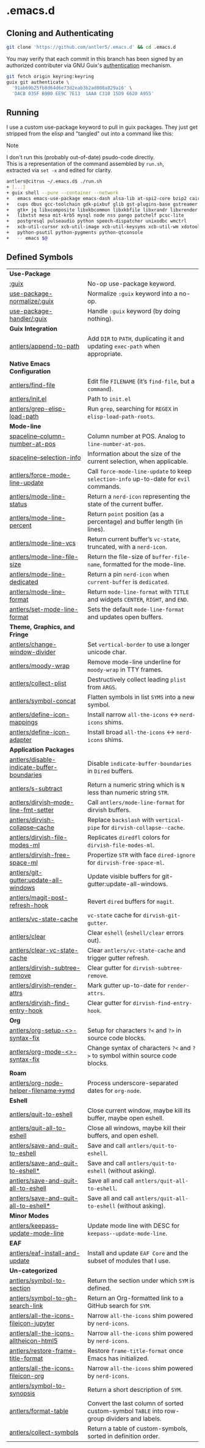 <!-- SPDX-FileCopyrightText: 2024 antlers <antlers@illucid.net> -->
<!-- SPDX-License-Identifier: CC-BY-SA-4.0 -->
<!-- This file is generated from $< -->
<!-- Do not edit it directly -->
<h1>.emacs.d</h1>

## Cloning and Authenticating

``` bash
git clone 'https://github.com/antler5/.emacs.d' && cd .emacs.d
```

You may verify that each commit in this branch has been signed by an
authorized contributer via GNU Guix's
[authentication](https://guix.gnu.org/manual/en/html_node/Invoking-guix-git-authenticate.html)
mechanism.

``` bash
git fetch origin keyring:keyring
guix git authenticate \
  '91ab69b25fb8d64d6e73d2eab3b2ad008a829a16' \
  'DACB 035F B9B0 EE9C 7E13  1AAA C310 15D9 6620 A955'
```

## Running

I use a custom use-package keyword to pull in guix packages. They just
get stripped from the elisp and "tangled" out into a command like this:

> [!NOTE]
> I don't run this (probably out-of-date) psudo-code directly.</br>
> This is a representation of the command assembled by <code>run.sh</code>,</br>
> extracted via `set -x` and edited for clarity.

``` bash
antlers@citrus ~/.emacs.d$ ./run.sh
+ [...]
+ guix shell --pure --container --network                                \
+   emacs emacs-use-package emacs-dash alsa-lib at-spi2-core bzip2 cairo \
+   cups dbus gcc-toolchain gdk-pixbuf glib gst-plugins-base gstreamer   \
+   gtk+ jq libxcomposite libxkbcommon libxkbfile libxrandr libxrender   \
+   libxtst mesa mit-krb5 mysql node nss pango patchelf pcsc-lite        \
+   postgresql pulseaudio python speech-dispatcher unixodbc wmctrl       \
+   xcb-util-cursor xcb-util-image xcb-util-keysyms xcb-util-wm xdotool  \
+   python-psutil python-pygments python-qtconsole                       \
+   -- emacs $@
```

## Defined Symbols

<table>
<tbody>
<tr class="odd">
<td><strong>Use-Package</strong></td>
<td></td>
</tr>
<tr class="even">
<td><a
href="https://github.com/search?q=repo%3Aantler5%2F.emacs.d%20+NOT+path%3AREADME.md+:guix&amp;type=code">:guix</a></td>
<td>No-op use-package keyword.</td>
</tr>
<tr class="odd">
<td><a
href="https://github.com/search?q=repo%3Aantler5%2F.emacs.d%20+NOT+path%3AREADME.md+use-package-normalize/:guix&amp;type=code">use-package-normalize/:guix</a></td>
<td>Normalize <code class="verbatim">:guix</code> keyword into a
no-op.</td>
</tr>
<tr class="even">
<td><a
href="https://github.com/search?q=repo%3Aantler5%2F.emacs.d%20+NOT+path%3AREADME.md+use-package-handler/:guix&amp;type=code">use-package-handler/:guix</a></td>
<td>Handle <code class="verbatim">:guix</code> keyword (by doing
nothing).</td>
</tr>
<tr class="odd">
<td><strong>Guix Integration</strong></td>
<td></td>
</tr>
<tr class="even">
<td><a
href="https://github.com/search?q=repo%3Aantler5%2F.emacs.d%20+NOT+path%3AREADME.md+antlers/append-to-path&amp;type=code">antlers/append-to-path</a></td>
<td>Add <code class="verbatim">DIR</code> to <code
class="verbatim">PATH</code>, duplicating it and updating <code
class="verbatim">exec-path</code> when appropriate.</td>
</tr>
<tr class="odd">
<td><strong>Native Emacs Configuration</strong></td>
<td></td>
</tr>
<tr class="even">
<td><a
href="https://github.com/search?q=repo%3Aantler5%2F.emacs.d%20+NOT+path%3AREADME.md+antlers/find-file&amp;type=code">antlers/find-file</a></td>
<td>Edit file <code class="verbatim">FILENAME</code> (it’s <code
class="verbatim">find-file</code>, but a <code
class="verbatim">command</code>).</td>
</tr>
<tr class="odd">
<td><a
href="https://github.com/search?q=repo%3Aantler5%2F.emacs.d%20+NOT+path%3AREADME.md+antlers/init.el&amp;type=code">antlers/init.el</a></td>
<td>Path to <code class="verbatim">init.el</code></td>
</tr>
<tr class="even">
<td><a
href="https://github.com/search?q=repo%3Aantler5%2F.emacs.d%20+NOT+path%3AREADME.md+antlers/grep-elisp-load-path&amp;type=code">antlers/grep-elisp-load-path</a></td>
<td>Run <code class="verbatim">grep</code>, searching for <code
class="verbatim">REGEX</code> in <code
class="verbatim">elisp-load-path-roots</code>.</td>
</tr>
<tr class="odd">
<td><strong>Mode-line</strong></td>
<td></td>
</tr>
<tr class="even">
<td><a
href="https://github.com/search?q=repo%3Aantler5%2F.emacs.d%20+NOT+path%3AREADME.md+spaceline--column-number-at-pos&amp;type=code">spaceline–column-number-at-pos</a></td>
<td>Column number at POS. Analog to <code
class="verbatim">line-number-at-pos</code>.</td>
</tr>
<tr class="odd">
<td><a
href="https://github.com/search?q=repo%3Aantler5%2F.emacs.d%20+NOT+path%3AREADME.md+spaceline--selection-info&amp;type=code">spaceline–selection-info</a></td>
<td>Information about the size of the current selection, when
applicable.</td>
</tr>
<tr class="even">
<td><a
href="https://github.com/search?q=repo%3Aantler5%2F.emacs.d%20+NOT+path%3AREADME.md+antlers/force-mode-line-update&amp;type=code">antlers/force-mode-line-update</a></td>
<td>Call <code class="verbatim">force-mode-line-update</code> to keep
<code class="verbatim">selection-info</code> up-to-date for <code
class="verbatim">evil</code> commands.</td>
</tr>
<tr class="odd">
<td><a
href="https://github.com/search?q=repo%3Aantler5%2F.emacs.d%20+NOT+path%3AREADME.md+antlers/mode-line-status&amp;type=code">antlers/mode-line-status</a></td>
<td>Return a <code class="verbatim">nerd-icon</code> representing the
state of the current buffer.</td>
</tr>
<tr class="even">
<td><a
href="https://github.com/search?q=repo%3Aantler5%2F.emacs.d%20+NOT+path%3AREADME.md+antlers/mode-line-percent&amp;type=code">antlers/mode-line-percent</a></td>
<td>Return <code class="verbatim">point</code> position (as a
percentage) and buffer length (in lines).</td>
</tr>
<tr class="odd">
<td><a
href="https://github.com/search?q=repo%3Aantler5%2F.emacs.d%20+NOT+path%3AREADME.md+antlers/mode-line-vcs&amp;type=code">antlers/mode-line-vcs</a></td>
<td>Return current buffer’s <code class="verbatim">vc-state</code>,
truncated, with a <code class="verbatim">nerd-icon</code>.</td>
</tr>
<tr class="even">
<td><a
href="https://github.com/search?q=repo%3Aantler5%2F.emacs.d%20+NOT+path%3AREADME.md+antlers/mode-line-file-size&amp;type=code">antlers/mode-line-file-size</a></td>
<td>Return the file-size of <code
class="verbatim">buffer-file-name</code>, formatted for the
mode-line.</td>
</tr>
<tr class="odd">
<td><a
href="https://github.com/search?q=repo%3Aantler5%2F.emacs.d%20+NOT+path%3AREADME.md+antlers/mode-line-dedicated&amp;type=code">antlers/mode-line-dedicated</a></td>
<td>Return a pin <code class="verbatim">nerd-icon</code> when <code
class="verbatim">current-buffer</code> is <code
class="verbatim">dedicated</code>.</td>
</tr>
<tr class="even">
<td><a
href="https://github.com/search?q=repo%3Aantler5%2F.emacs.d%20+NOT+path%3AREADME.md+antlers/mode-line-format&amp;type=code">antlers/mode-line-format</a></td>
<td>Return <code class="verbatim">mode-line-format</code> with <code
class="verbatim">TITLE</code> and widgets <code
class="verbatim">CENTER</code>, <code class="verbatim">RIGHT</code>, and
<code class="verbatim">END</code>.</td>
</tr>
<tr class="odd">
<td><a
href="https://github.com/search?q=repo%3Aantler5%2F.emacs.d%20+NOT+path%3AREADME.md+antlers/set-mode-line-format&amp;type=code">antlers/set-mode-line-format</a></td>
<td>Sets the default <code class="verbatim">mode-line-format</code> and
updates open buffers.</td>
</tr>
<tr class="even">
<td><strong>Theme, Graphics, and Fringe</strong></td>
<td></td>
</tr>
<tr class="odd">
<td><a
href="https://github.com/search?q=repo%3Aantler5%2F.emacs.d%20+NOT+path%3AREADME.md+antlers/change-window-divider&amp;type=code">antlers/change-window-divider</a></td>
<td>Set <code class="verbatim">vertical-border</code> to use a longer
unicode char.</td>
</tr>
<tr class="even">
<td><a
href="https://github.com/search?q=repo%3Aantler5%2F.emacs.d%20+NOT+path%3AREADME.md+antlers/moody-wrap&amp;type=code">antlers/moody-wrap</a></td>
<td>Remove mode-line underline for <code
class="verbatim">moody-wrap</code> in TTY frames.</td>
</tr>
<tr class="odd">
<td><a
href="https://github.com/search?q=repo%3Aantler5%2F.emacs.d%20+NOT+path%3AREADME.md+antlers/collect-plist&amp;type=code">antlers/collect-plist</a></td>
<td>Destructively collect leading <code class="verbatim">plist</code>
from <code class="verbatim">ARGS</code>.</td>
</tr>
<tr class="even">
<td><a
href="https://github.com/search?q=repo%3Aantler5%2F.emacs.d%20+NOT+path%3AREADME.md+antlers/symbol-concat&amp;type=code">antlers/symbol-concat</a></td>
<td>Flatten symbols in list <code class="verbatim">SYMS</code> into a
new symbol.</td>
</tr>
<tr class="odd">
<td><a
href="https://github.com/search?q=repo%3Aantler5%2F.emacs.d%20+NOT+path%3AREADME.md+antlers/define-icon-mappings&amp;type=code">antlers/define-icon-mappings</a></td>
<td>Install narrow <code class="verbatim">all-the-icons</code> &lt;-&gt;
<code class="verbatim">nerd-icons</code> shims.</td>
</tr>
<tr class="even">
<td><a
href="https://github.com/search?q=repo%3Aantler5%2F.emacs.d%20+NOT+path%3AREADME.md+antlers/define-icon-adapter&amp;type=code">antlers/define-icon-adapter</a></td>
<td>Install broad <code class="verbatim">all-the-icons</code> &lt;-&gt;
<code class="verbatim">nerd-icons</code> shims.</td>
</tr>
<tr class="odd">
<td><strong>Application Packages</strong></td>
<td></td>
</tr>
<tr class="even">
<td><a
href="https://github.com/search?q=repo%3Aantler5%2F.emacs.d%20+NOT+path%3AREADME.md+antlers/disable-indicate-buffer-boundaries&amp;type=code">antlers/disable-indicate-buffer-boundaries</a></td>
<td>Disable <code class="verbatim">indicate-buffer-boundaries</code> in
<code class="verbatim">Dired</code> buffers.</td>
</tr>
<tr class="odd">
<td><a
href="https://github.com/search?q=repo%3Aantler5%2F.emacs.d%20+NOT+path%3AREADME.md+antlers/s-subtract&amp;type=code">antlers/s-subtract</a></td>
<td>Return a numeric string which is <code class="verbatim">N</code>
less than numeric string <code class="verbatim">STR</code>.</td>
</tr>
<tr class="even">
<td><a
href="https://github.com/search?q=repo%3Aantler5%2F.emacs.d%20+NOT+path%3AREADME.md+antlers/dirvish--mode-line-fmt-setter&amp;type=code">antlers/dirvish–mode-line-fmt-setter</a></td>
<td>Call <code class="verbatim">antlers/mode-line-format</code> for
dirvish buffers.</td>
</tr>
<tr class="odd">
<td><a
href="https://github.com/search?q=repo%3Aantler5%2F.emacs.d%20+NOT+path%3AREADME.md+antlers/dirvish-collapse--cache&amp;type=code">antlers/dirvish-collapse–cache</a></td>
<td>Replace <code class="verbatim">backslash</code> with <code
class="verbatim">vertical-pipe</code> for <code
class="verbatim">dirvish-collapse--cache</code>.</td>
</tr>
<tr class="even">
<td><a
href="https://github.com/search?q=repo%3Aantler5%2F.emacs.d%20+NOT+path%3AREADME.md+antlers/dirvish-file-modes-ml&amp;type=code">antlers/dirvish-file-modes-ml</a></td>
<td>Replicates <code class="verbatim">diredfl</code> colors for <code
class="verbatim">dirvish-file-modes-ml</code>.</td>
</tr>
<tr class="odd">
<td><a
href="https://github.com/search?q=repo%3Aantler5%2F.emacs.d%20+NOT+path%3AREADME.md+antlers/dirvish-free-space-ml&amp;type=code">antlers/dirvish-free-space-ml</a></td>
<td>Propertize <code class="verbatim">STR</code> with face <code
class="verbatim">dired-ignore</code> for <code
class="verbatim">dirvish-free-space-ml</code>.</td>
</tr>
<tr class="even">
<td><a
href="https://github.com/search?q=repo%3Aantler5%2F.emacs.d%20+NOT+path%3AREADME.md+antlers/git-gutter:update-all-windows&amp;type=code">antlers/git-gutter:update-all-windows</a></td>
<td>Update visible buffers for git-gutter:update-all-windows.</td>
</tr>
<tr class="odd">
<td><a
href="https://github.com/search?q=repo%3Aantler5%2F.emacs.d%20+NOT+path%3AREADME.md+antlers/magit-post-refresh-hook&amp;type=code">antlers/magit-post-refresh-hook</a></td>
<td>Revert <code class="verbatim">dired</code> buffers for <code
class="verbatim">magit</code>.</td>
</tr>
<tr class="even">
<td><a
href="https://github.com/search?q=repo%3Aantler5%2F.emacs.d%20+NOT+path%3AREADME.md+antlers/vc-state-cache&amp;type=code">antlers/vc-state-cache</a></td>
<td><code class="verbatim">vc-state</code> cache for <code
class="verbatim">dirvish-git-gutter</code>.</td>
</tr>
<tr class="odd">
<td><a
href="https://github.com/search?q=repo%3Aantler5%2F.emacs.d%20+NOT+path%3AREADME.md+antlers/clear&amp;type=code">antlers/clear</a></td>
<td>Clear <code class="verbatim">eshell</code> (<code
class="verbatim">eshell/clear</code> errors out).</td>
</tr>
<tr class="even">
<td><a
href="https://github.com/search?q=repo%3Aantler5%2F.emacs.d%20+NOT+path%3AREADME.md+antlers/clear-vc-state-cache&amp;type=code">antlers/clear-vc-state-cache</a></td>
<td>Clear <code class="verbatim">antlers/vc-state-cache</code> and
trigger gutter refresh.</td>
</tr>
<tr class="odd">
<td><a
href="https://github.com/search?q=repo%3Aantler5%2F.emacs.d%20+NOT+path%3AREADME.md+antlers/dirvish-subtree-remove&amp;type=code">antlers/dirvish-subtree-remove</a></td>
<td>Clear gutter for <code
class="verbatim">dirvish-subtree-remove</code>.</td>
</tr>
<tr class="even">
<td><a
href="https://github.com/search?q=repo%3Aantler5%2F.emacs.d%20+NOT+path%3AREADME.md+antlers/dirvish--render-attrs&amp;type=code">antlers/dirvish–render-attrs</a></td>
<td>Mark gutter up-to-date for <code
class="verbatim">render-attrs</code>.</td>
</tr>
<tr class="odd">
<td><a
href="https://github.com/search?q=repo%3Aantler5%2F.emacs.d%20+NOT+path%3AREADME.md+antlers/dirvish-find-entry-hook&amp;type=code">antlers/dirvish-find-entry-hook</a></td>
<td>Clear gutter for <code
class="verbatim">dirvish-find-entry-hook</code>.</td>
</tr>
<tr class="even">
<td><strong>Org</strong></td>
<td></td>
</tr>
<tr class="odd">
<td><a
href="https://github.com/search?q=repo%3Aantler5%2F.emacs.d%20+NOT+path%3AREADME.md+antlers/org-setup-%3C%3E-syntax-fix&amp;type=code">antlers/org-setup-&lt;&gt;-syntax-fix</a></td>
<td>Setup for characters <code class="verbatim">?&lt;</code> and <code
class="verbatim">?&gt;</code> in source code blocks.</td>
</tr>
<tr class="even">
<td><a
href="https://github.com/search?q=repo%3Aantler5%2F.emacs.d%20+NOT+path%3AREADME.md+antlers/org-mode-%3C%3E-syntax-fix&amp;type=code">antlers/org-mode-&lt;&gt;-syntax-fix</a></td>
<td>Change syntax of characters <code class="verbatim">?&lt;</code> and
<code class="verbatim">?&gt;</code> to symbol within source code
blocks.</td>
</tr>
<tr class="odd">
<td><strong>Roam</strong></td>
<td></td>
</tr>
<tr class="even">
<td><a
href="https://github.com/search?q=repo%3Aantler5%2F.emacs.d%20+NOT+path%3AREADME.md+antlers/org-node-helper-filename-%3Eymd&amp;type=code">antlers/org-node-helper-filename-&gt;ymd</a></td>
<td>Process underscore-separated dates for <code
class="verbatim">org-node</code>.</td>
</tr>
<tr class="odd">
<td><strong>Eshell</strong></td>
<td></td>
</tr>
<tr class="even">
<td><a
href="https://github.com/search?q=repo%3Aantler5%2F.emacs.d%20+NOT+path%3AREADME.md+antlers/quit-to-eshell&amp;type=code">antlers/quit-to-eshell</a></td>
<td>Close current window, maybe kill its buffer, maybe open eshell.</td>
</tr>
<tr class="odd">
<td><a
href="https://github.com/search?q=repo%3Aantler5%2F.emacs.d%20+NOT+path%3AREADME.md+antlers/quit-all-to-eshell&amp;type=code">antlers/quit-all-to-eshell</a></td>
<td>Close all windows, maybe kill their buffers, and open eshell.</td>
</tr>
<tr class="even">
<td><a
href="https://github.com/search?q=repo%3Aantler5%2F.emacs.d%20+NOT+path%3AREADME.md+antlers/save-and-quit-to-eshell&amp;type=code">antlers/save-and-quit-to-eshell</a></td>
<td>Save and call <code
class="verbatim">antlers/quit-to-eshell</code>.</td>
</tr>
<tr class="odd">
<td><a
href="https://github.com/search?q=repo%3Aantler5%2F.emacs.d%20+NOT+path%3AREADME.md+antlers/save-and-quit-to-eshell*&amp;type=code">antlers/save-and-quit-to-eshell*</a></td>
<td>Save and call <code class="verbatim">antlers/quit-to-eshell</code>
(without asking).</td>
</tr>
<tr class="even">
<td><a
href="https://github.com/search?q=repo%3Aantler5%2F.emacs.d%20+NOT+path%3AREADME.md+antlers/save-and-quit-all-to-eshell&amp;type=code">antlers/save-and-quit-all-to-eshell</a></td>
<td>Save all and call <code
class="verbatim">antlers/quit-all-to-eshell</code>.</td>
</tr>
<tr class="odd">
<td><a
href="https://github.com/search?q=repo%3Aantler5%2F.emacs.d%20+NOT+path%3AREADME.md+antlers/save-and-quit-all-to-eshell*&amp;type=code">antlers/save-and-quit-all-to-eshell*</a></td>
<td>Save all and call <code
class="verbatim">antlers/quit-all-to-eshell</code> (without
asking).</td>
</tr>
<tr class="even">
<td><strong>Minor Modes</strong></td>
<td></td>
</tr>
<tr class="odd">
<td><a
href="https://github.com/search?q=repo%3Aantler5%2F.emacs.d%20+NOT+path%3AREADME.md+antlers/keepass--update-mode-line&amp;type=code">antlers/keepass–update-mode-line</a></td>
<td>Update mode line with DESC for <code
class="verbatim">keepass--update-mode-line</code>.</td>
</tr>
<tr class="even">
<td><strong>EAF</strong></td>
<td></td>
</tr>
<tr class="odd">
<td><a
href="https://github.com/search?q=repo%3Aantler5%2F.emacs.d%20+NOT+path%3AREADME.md+antlers/eaf-install-and-update&amp;type=code">antlers/eaf-install-and-update</a></td>
<td>Install and update <code class="verbatim">EAF Core</code> and the
subset of modules that I use.</td>
</tr>
<tr class="even">
<td><strong>Un-categorized</strong></td>
<td></td>
</tr>
<tr class="odd">
<td><a
href="https://github.com/search?q=repo%3Aantler5%2F.emacs.d%20+NOT+path%3AREADME.md+antlers/symbol-to-section&amp;type=code">antlers/symbol-to-section</a></td>
<td>Return the section under which <code class="verbatim">SYM</code> is
defined.</td>
</tr>
<tr class="even">
<td><a
href="https://github.com/search?q=repo%3Aantler5%2F.emacs.d%20+NOT+path%3AREADME.md+antlers/symbol-to-gh-search-link&amp;type=code">antlers/symbol-to-gh-search-link</a></td>
<td>Return an Org-formatted link to a GitHub search for <code
class="verbatim">SYM</code>.</td>
</tr>
<tr class="odd">
<td><a
href="https://github.com/search?q=repo%3Aantler5%2F.emacs.d%20+NOT+path%3AREADME.md+antlers/all-the-icons-fileicon-jupyter&amp;type=code">antlers/all-the-icons-fileicon-jupyter</a></td>
<td>Narrow <code class="verbatim">all-the-icons</code> shim powered by
<code class="verbatim">nerd-icons</code>.</td>
</tr>
<tr class="even">
<td><a
href="https://github.com/search?q=repo%3Aantler5%2F.emacs.d%20+NOT+path%3AREADME.md+antlers/all-the-icons-alltheicon-html5&amp;type=code">antlers/all-the-icons-alltheicon-html5</a></td>
<td>Narrow <code class="verbatim">all-the-icons</code> shim powered by
<code class="verbatim">nerd-icons</code>.</td>
</tr>
<tr class="odd">
<td><a
href="https://github.com/search?q=repo%3Aantler5%2F.emacs.d%20+NOT+path%3AREADME.md+antlers/restore-frame-title-format&amp;type=code">antlers/restore-frame-title-format</a></td>
<td>Restore <code class="verbatim">frame-title-format</code> once Emacs
has initialized.</td>
</tr>
<tr class="even">
<td><a
href="https://github.com/search?q=repo%3Aantler5%2F.emacs.d%20+NOT+path%3AREADME.md+antlers/all-the-icons-fileicon-org&amp;type=code">antlers/all-the-icons-fileicon-org</a></td>
<td>Narrow <code class="verbatim">all-the-icons</code> shim powered by
<code class="verbatim">nerd-icons</code>.</td>
</tr>
<tr class="odd">
<td><a
href="https://github.com/search?q=repo%3Aantler5%2F.emacs.d%20+NOT+path%3AREADME.md+antlers/symbol-to-synopsis&amp;type=code">antlers/symbol-to-synopsis</a></td>
<td>Return a short description of <code
class="verbatim">SYM</code>.</td>
</tr>
<tr class="even">
<td><a
href="https://github.com/search?q=repo%3Aantler5%2F.emacs.d%20+NOT+path%3AREADME.md+antlers/format-table&amp;type=code">antlers/format-table</a></td>
<td>Convert the last column of sorted custom-symbol <code
class="verbatim">TABLE</code> into row-group dividers and labels.</td>
</tr>
<tr class="odd">
<td><a
href="https://github.com/search?q=repo%3Aantler5%2F.emacs.d%20+NOT+path%3AREADME.md+antlers/collect-symbols&amp;type=code">antlers/collect-symbols</a></td>
<td>Return a table of custom-symbols, sorted in definition order.</td>
</tr>
</tbody>
</table>
